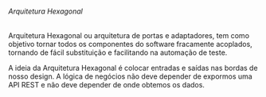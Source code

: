 ###### Arquitetura Hexagonal

Arquitetura Hexagonal ou arquitetura de portas e adaptadores, tem como objetivo tornar todos os componentes do software fracamente acoplados, tornando de fácil substituição e facilitando na automação de teste.

A ideia da Arquitetura Hexagonal é colocar entradas e saídas nas bordas de nosso design. A lógica de negócios não deve depender de expormos uma API REST e não deve depender de onde obtemos os dados.
